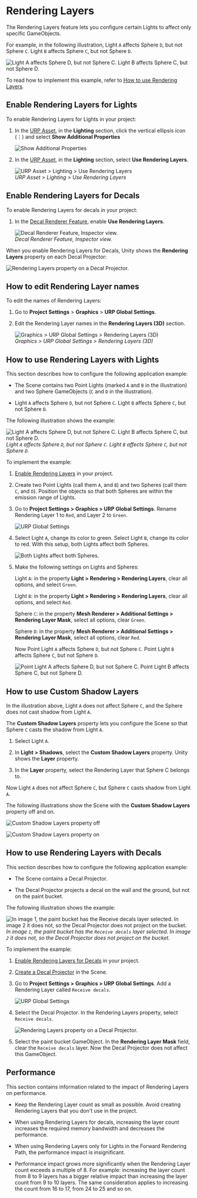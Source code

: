 # Rendering Layers

The Rendering Layers feature lets you configure certain Lights to affect only specific GameObjects.

For example, in the following illustration, Light `A` affects Sphere `D`, but not Sphere `C`. Light `B` affects Sphere `C`, but not Sphere `D`.

![Light A affects Sphere D, but not Sphere C. Light B affects Sphere C, but not Sphere D.](../Images/lighting/rendering-layers/rendering-layers-example.png)

To read how to implement this example, refer to [How to use Rendering Layers](#how-to-rendering-layers).

## <a name="enable"></a>Enable Rendering Layers for Lights

To enable Rendering Layers for Lights in your project:

1. In the [URP Asset](../universalrp-asset.md), in the **Lighting** section, click the vertical ellipsis icon (&vellip;) and select **Show Additional Properties**

    ![Show Additional Properties](../Images/settings-general/show-additional-properties.png)

2. In the [URP Asset](../universalrp-asset.md), in the **Lighting** section, select **Use Rendering Layers**.

    ![URP Asset > Lighting > Use Rendering Layers](../Images/lighting/rendering-layers/rendering-layers-enable.png)<br/>*URP Asset > Lighting > Use Rendering Layers*

## <a name="enable-decals"></a>Enable Rendering Layers for Decals

To enable Rendering Layers for decals in your project:

1. In the [Decal Renderer Feature](../renderer-feature-decal.md#decal-renderer-feature-properties), enable **Use Rendering Layers**.

    ![Decal Renderer Feature, Inspector view.](../Images/decal/decal-rf-inspector.png)<br/>*Decal Renderer Feature, Inspector view.*

When you enable Rendering Layers for Decals, Unity shows the **Rendering Layers** property on each Decal Projector:

![Rendering Layers property on a Decal Projector.](../Images/lighting/rendering-layers/decal-projector-rendering-layers.png)

## How to edit Rendering Layer names

To edit the names of Rendering Layers:

1. Go to **Project Settings** > **Graphics** > **URP Global Settings**.

2. Edit the Rendering Layer names in the **Rendering Layers (3D)** section.

    ![Graphics > URP Global Settings > Rendering Layers (3D)](../Images/Inspectors/global-settings.png)<br/>*Graphics > URP Global Settings > Rendering Layers (3D)*

## <a name="how-to-rendering-layers"></a>How to use Rendering Layers with Lights

This section describes how to configure the following application example:

* The Scene contains two Point Lights (marked `A` and `B` in the illustration) and two Sphere GameObjects (`C` and `D` in the illustration).

* Light `A` affects Sphere `D`, but not Sphere `C`. Light `B` affects Sphere `C`, but not Sphere `D`.

The following illustration shows the example:

![Light A affects Sphere D, but not Sphere C. Light B affects Sphere C, but not Sphere D.](../Images/lighting/rendering-layers/rendering-layers-example.png)<br/>*Light `A` affects Sphere `D`, but not Sphere `C`. Light `B` affects Sphere `C`, but not Sphere `D`.*

To implement the example:

1. [Enable Rendering Layers](#enable) in your project.

2. Create two Point Lights (call them `A`, and `B`) and two Spheres (call them `C`, and `D`). Position the objects so that both Spheres are within the emission range of Lights.

3. Go to **Project Settings > Graphics > URP Global Settings**. Rename Rendering Layer 1 to `Red`, and Layer 2 to `Green`.

    ![URP Global Settings](../Images/lighting/rendering-layers/rendering-layers-urp-global-settings.png)

4. Select Light `A`, change its color to green. Select Light `B`, change its color to red. With this setup, both Lights affect both Spheres.

    ![Both Lights affect both Spheres.](../Images/lighting/rendering-layers/both-lights.png)

5. Make the following settings on Lights and Spheres:

    Light `A`: in the property **Light > Rendering > Rendering Layers**, clear all options, and select `Green`.

    Light `B`: in the property **Light > Rendering > Rendering Layers**, clear all options, and select `Red`.

    Sphere `C`: in the property **Mesh Renderer > Additional Settings > Rendering Layer Mask**, select all options, clear `Green`.

    Sphere `D`: in the property **Mesh Renderer > Additional Settings > Rendering Layer Mask**, select all options, clear `Red`.

    Now Point Light `A` affects Sphere `D`, but not Sphere `C`. Point Light `B` affects Sphere `C`, but not Sphere `D`.

    ![Point Light A affects Sphere D, but not Sphere C. Point Light B affects Sphere C, but not Sphere D.](../Images/lighting/rendering-layers/rendering-layers-example.png)

## <a name="shadow-layers"></a>How to use Custom Shadow Layers

In the illustration above, Light `A` does not affect Sphere `C`, and the Sphere does not cast shadow from Light `A`.

The **Custom Shadow Layers** property lets you configure the Scene so that Sphere `C` casts the shadow from Light `A`.

1. Select Light `A`.

2. In **Light > Shadows**, select the **Custom Shadow Layers** property. Unity shows the **Layer** property.

3. In the **Layer** property, select the Rendering Layer that Sphere C belongs to.

Now Light `A` does not affect Sphere `C`, but Sphere `C` casts shadow from Light `A`.

The following illustrations show the Scene with the **Custom Shadow Layers** property off and on.

![Custom Shadow Layers property off](../Images/lighting/rendering-layers/custom-shadow-layers-off.png)

![Custom Shadow Layers property on](../Images/lighting/rendering-layers/custom-shadow-layers-on.png)

## <a name="how-to-rendering-layers-decals"></a>How to use Rendering Layers with Decals

This section describes how to configure the following application example:

* The Scene contains a Decal Projector.

* The Decal Projector projects a decal on the wall and the ground, but not on the paint bucket.

The following illustration shows the example:

![In image `1`, the paint bucket has the `Receive decals` layer selected. In image `2` it does not, so the Decal Projector does not project on the bucket.](../Images/lighting/rendering-layers/rendering-layers-decal-example.png)<br/>*In image `1`, the paint bucket has the `Receive decals` layer selected. In image `2` it does not, so the Decal Projector does not project on the bucket.*

To implement the example:

1. [Enable Rendering Layers for Decals](#enable-decals) in your project.

2. [Create a Decal Projector](../renderer-feature-decal.md#how-to-use-the-feature) in the Scene.

3. Go to **Project Settings > Graphics > URP Global Settings**. Add a Rendering Layer called `Receive decals`.

    ![URP Global Settings](../Images/lighting/rendering-layers/rendering-layers-global-settings-decals.png)

4. Select the Decal Projector. In the Rendering Layers property, select `Receive decals`.

    ![Rendering Layers property on a Decal Projector.](../Images/lighting/rendering-layers/decal-projector-rendering-layers.png)

5. Select the paint bucket GameObject. In the **Rendering Layer Mask** field, clear the `Receive decals` layer. Now the Decal Projector does not affect this GameObject.

## <a name="performance"></a>Performance

This section contains information related to the impact of Rendering Layers on performance.

* Keep the Rendering Layer count as small as possible. Avoid creating Rendering Layers that you don't use in the project.

* When using Rendering Layers for decals, increasing the layer count increases the required memory bandwidth and decreases the performance.

* When using Rendering Layers only for Lights in the Forward Rendering Path, the performance impact is insignificant.

* Performance impact grows more significantly when the Rendering Layer count exceeds a multiple of 8. For example: increasing the layer count from 8 to 9 layers has a bigger relative impact than increasing the layer count from 9 to 10 layers. The same consideration applies to increasing the count from 16 to 17, from 24 to 25 and so on.